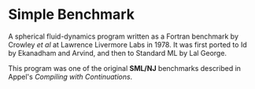 # Simple Benchmark

A spherical fluid-dynamics program written as a Fortran benchmark by Crowley *et al* at
Lawrence Livermore Labs in 1978.  It was first ported to Id by Ekanadham and Arvind,
and then to Standard ML by Lal George.

This program was one of the original **SML/NJ** benchmarks described in
Appel's *Compiling with Continuations*.

